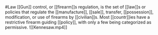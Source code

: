 #Law 
[[Gun]] control, or [[firearm]]s regulation, is the set of [[law]]s or policies that regulate the [[manufacture]], [[sale]], transfer, [[possession]], modification, or use of firearms by [[civilian]]s. Most [[countr]]ies have a restrictive firearm guiding [[policy]], with only a few being categorized as permissive.
![[Kennesaw.mp4]]
